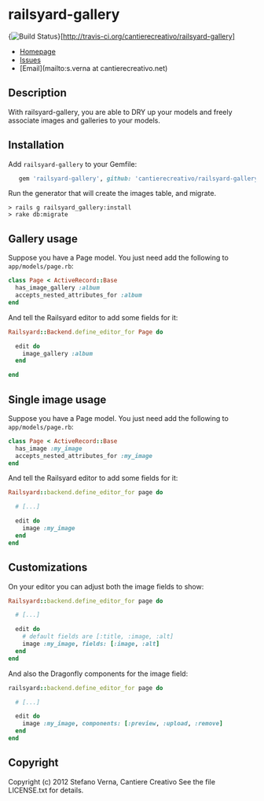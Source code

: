 # railsyard-gallery

{<img src="https://secure.travis-ci.org/cantierecreativo/railsyard-gallery.png" alt="Build Status" />}[http://travis-ci.org/cantierecreativo/railsyard-gallery]

* [Homepage](https://github.com/cantierecreativo/railsyard-gallery#readme)
* [Issues](https://github.com/cantierecreativo/railsyard-gallery/issues)
* [Email](mailto:s.verna at cantierecreativo.net)

## Description

With railsyard-gallery, you are able to DRY up your models and freely associate images and galleries to your models.

## Installation

Add `railsyard-gallery` to your Gemfile:

```ruby
   gem 'railsyard-gallery', github: 'cantierecreativo/railsyard-gallery'
```

Run the generator that will create the images table, and migrate.

```
> rails g railsyard_gallery:install
> rake db:migrate
```

## Gallery usage

Suppose you have a Page model. You just need add the following to
`app/models/page.rb`:

```ruby
class Page < ActiveRecord::Base
  has_image_gallery :album
  accepts_nested_attributes_for :album
end
```

And tell the Railsyard editor to add some fields for it:

```ruby
Railsyard::Backend.define_editor_for Page do

  edit do
    image_gallery :album
  end

end
```

## Single image usage

Suppose you have a Page model. You just need add the following to
`app/models/page.rb`:

```ruby
class Page < ActiveRecord::Base
  has_image :my_image
  accepts_nested_attributes_for :my_image
end
```

And tell the Railsyard editor to add some fields for it:

```ruby
Railsyard::backend.define_editor_for page do

  # [...]

  edit do
    image :my_image
  end
end
```

## Customizations

On your editor you can adjust both the image fields to show:

```ruby
Railsyard::backend.define_editor_for page do

  # [...]

  edit do
    # default fields are [:title, :image, :alt]
    image :my_image, fields: [:image, :alt]
  end
end
```

And also the Dragonfly components for the image field:

```ruby
railsyard::backend.define_editor_for page do

  # [...]

  edit do
    image :my_image, components: [:preview, :upload, :remove]
  end
end
```

## Copyright

Copyright (c) 2012 Stefano Verna, Cantiere Creativo
See the file LICENSE.txt for details.
